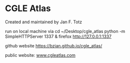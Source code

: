 # CGLE Atlas

Created and maintained by Jan F. Totz

run on local machine via
cd ~/Desktop/cgle_atlas
python -m SimpleHTTPServer 1337 &
firefox http://127.0.0.1:1337


github website
https://bzjan.github.io/cgle_atlas/

public website:
www.cgleatlas.com
